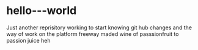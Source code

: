 # hello---world
Just another reprisitory
working to start knowing git hub changes and the way of work on the platform
freeway maded
wine of passsionfruit to passion juice heh
